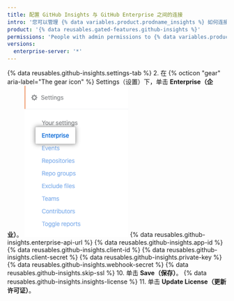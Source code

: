 ```yaml
---
title: 配置 GitHub Insights 与 GitHub Enterprise 之间的连接
intro: '您可以管理 {% data variables.product.prodname_insights %} 如何连接到 {% data variables.product.prodname_enterprise %}。'
product: '{% data reusables.gated-features.github-insights %}'
permissions: 'People with admin permissions to {% data variables.product.prodname_insights %} can configure the connection to {% data variables.product.prodname_enterprise %}.'
versions:
  enterprise-server: '*'
---
```


{% data reusables.github-insights.settings-tab %}
2. 在
{% octicon "gear" aria-label="The gear icon" %} Settings（设置）下，单击 **Enterprise（企业）**。
  ![Enterprise（企业）选项卡](/assets/images/help/insights/enterprise-tab.png)
{% data reusables.github-insights.enterprise-api-url %}
{% data reusables.github-insights.app-id %}
{% data reusables.github-insights.client-id %}
{% data reusables.github-insights.client-secret %}
{% data reusables.github-insights.private-key %}
{% data reusables.github-insights.webhook-secret %}
{% data reusables.github-insights.skip-ssl %}
10. 单击 **Save（保存）**。
{% data reusables.github-insights.insights-license %}
11. 单击 **Update License（更新许可证）**。
